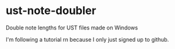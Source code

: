 # ust-note-doubler
Double note lengths for UST files made on Windows

I'm following a tutorial rn because I only just signed up to github.

